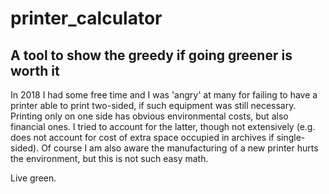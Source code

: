 # printer_calculator
## A tool to show the greedy if going greener is worth it

In 2018 I had some free time and I was 'angry' at many for failing to have a printer able to print two-sided, if such equipment was still necessary.
Printing only on one side has obvious environmental costs, but also financial ones. I tried to account for the latter, though not extensively (e.g. does not account for cost of extra space occupied in archives if single-sided). Of course I am also  aware the manufacturing of a new printer hurts the environment, but this is not such easy math.

Live green.
